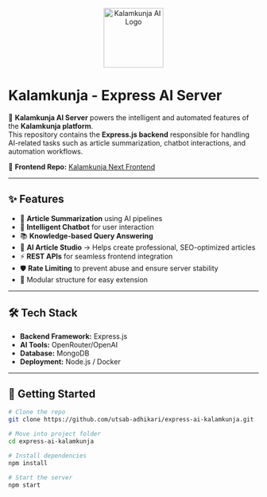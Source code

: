 <p align="center">
  <img src="https://kalamkunja.vercel.app/logo_1.png" alt="Kalamkunja AI Logo" width="120"/>
</p>

# Kalamkunja - Express AI Server

🤖 **Kalamkunja AI Server** powers the intelligent and automated features of the **Kalamkunja platform**.  
This repository contains the **Express.js backend** responsible for handling AI-related tasks such as article summarization, chatbot interactions, and automation workflows.  

🔗 **Frontend Repo:** [Kalamkunja Next Frontend](https://github.com/utsab-adhikari/Kalamkunja)  

---

## ✨ Features
- 🔎 **Article Summarization** using AI pipelines  
- 💬 **Intelligent Chatbot** for user interaction  
- 📚 **Knowledge-based Query Answering**  
- 📝 **AI Article Studio** → Helps create professional, SEO-optimized articles  
- ⚡ **REST APIs** for seamless frontend integration  
- 🛡️ **Rate Limiting** to prevent abuse and ensure server stability  
- 🧩 Modular structure for easy extension  

---

## 🛠️ Tech Stack
- **Backend Framework:** Express.js  
- **AI Tools:** OpenRouter/OpenAI 
- **Database:** MongoDB  
- **Deployment:** Node.js / Docker  

---

## 🚀 Getting Started
```bash
# Clone the repo
git clone https://github.com/utsab-adhikari/express-ai-kalamkunja.git

# Move into project folder
cd express-ai-kalamkunja

# Install dependencies
npm install

# Start the server
npm start
